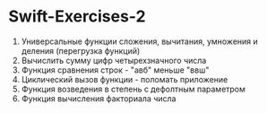 # Swift-Exercises-2

1. Универсальные функции сложения, вычитания, умножения и деления (перегрузка функций)
2. Вычислить сумму цифр четырехзначного числа
3. Функция сравнения строк - "авб" меньше "ввш"
4. Циклический вызов функции - поломать приложение
5. Функция возведения в степень с дефолтным параметром 
6. Функция вычисления факториала числа

